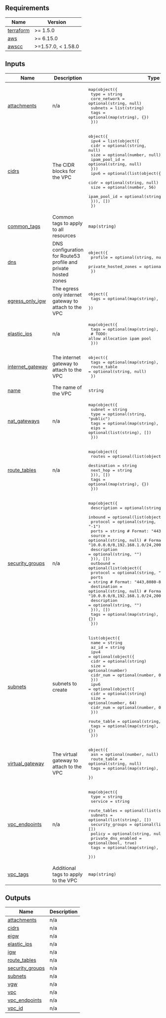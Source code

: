 <!-- BEGIN_TF_DOCS -->
## Requirements

| Name | Version |
|------|---------|
| <a name="requirement_terraform"></a> [terraform](#requirement\_terraform) | >= 1.5.0 |
| <a name="requirement_aws"></a> [aws](#requirement\_aws) | >= 6.15.0 |
| <a name="requirement_awscc"></a> [awscc](#requirement\_awscc) | >=1.57.0, < 1.58.0 |

## Inputs

| Name | Description | Type | Default | Required |
|------|-------------|------|---------|:--------:|
| <a name="input_attachments"></a> [attachments](#input\_attachments) | n/a | <pre>map(object({<br/>    type         = string<br/>    core_network = optional(string, null)<br/>    subnets      = list(string)<br/>    tags         = optional(map(string), {})<br/>  }))</pre> | `{}` | no |
| <a name="input_cidrs"></a> [cidrs](#input\_cidrs) | The CIDR blocks for the VPC | <pre>object({<br/>    ipv4 = list(object({<br/>      cidr         = optional(string, null)<br/>      size         = optional(number, null)<br/>      ipam_pool_id = optional(string, null)<br/>    }))<br/>    ipv6 = optional(list(object({<br/>      cidr         = optional(string, null)<br/>      size         = optional(number, 56)<br/>      ipam_pool_id = optional(string, null)<br/>    })), [])<br/>  })</pre> | n/a | yes |
| <a name="input_common_tags"></a> [common\_tags](#input\_common\_tags) | Common tags to apply to all resources | `map(string)` | `{}` | no |
| <a name="input_dns"></a> [dns](#input\_dns) | DNS configuration for Route53 profile and private hosted zones | <pre>object({<br/>    profile              = optional(string, null)<br/>    private_hosted_zones = optional(list(string), [])<br/>  })</pre> | `null` | no |
| <a name="input_egress_only_igw"></a> [egress\_only\_igw](#input\_egress\_only\_igw) | The egress only internet gateway to attach to the VPC | <pre>object({<br/>    tags = optional(map(string), {})<br/>  })</pre> | `null` | no |
| <a name="input_elastic_ips"></a> [elastic\_ips](#input\_elastic\_ips) | n/a | <pre>map(object({<br/>    tags = optional(map(string), {})<br/>    # TODO: allow allocation ipam pool<br/>  }))</pre> | `{}` | no |
| <a name="input_internet_gateway"></a> [internet\_gateway](#input\_internet\_gateway) | The internet gateway to attach to the VPC | <pre>object({<br/>    tags        = optional(map(string), {})<br/>    route_table = optional(string, null)<br/>  })</pre> | `null` | no |
| <a name="input_name"></a> [name](#input\_name) | The name of the VPC | `string` | n/a | yes |
| <a name="input_nat_gateways"></a> [nat\_gateways](#input\_nat\_gateways) | n/a | <pre>map(object({<br/>    subnet = string<br/>    type   = optional(string, "public")<br/>    tags   = optional(map(string), {})<br/>    eips   = optional(list(string), [])<br/>  }))</pre> | `{}` | no |
| <a name="input_route_tables"></a> [route\_tables](#input\_route\_tables) | n/a | <pre>map(object({<br/>    routes = optional(list(object({<br/>      destination = string<br/>      next_hop    = string<br/>    })), [])<br/>    tags = optional(map(string), {})<br/>  }))</pre> | `{}` | no |
| <a name="input_security_groups"></a> [security\_groups](#input\_security\_groups) | n/a | <pre>map(object({<br/>    description = optional(string, "")<br/>    inbound = optional(list(object({<br/>      protocol    = optional(string, "-1")<br/>      ports       = string                 # Format: "443,8080-8081,9000"<br/>      source      = optional(string, null) # Format: "10.0.0.0/8,192.168.1.0/24,2001:db8::/32" or "sg-name"<br/>      description = optional(string, "")<br/>    })), [])<br/>    outbound = optional(list(object({<br/>      protocol    = optional(string, "-1")<br/>      ports       = string                 # Format: "443,8080-8081,9000"<br/>      destination = optional(string, null) # Format: "10.0.0.0/8,192.168.1.0/24,2001:db8::/32" or "sg-name"<br/>      description = optional(string, "")<br/>    })), [])<br/>    tags = optional(map(string), {})<br/>  }))</pre> | `{}` | no |
| <a name="input_subnets"></a> [subnets](#input\_subnets) | subnets to create | <pre>list(object({<br/>    name  = string<br/>    az_id = string<br/>    ipv4 = optional(object({<br/>      cidr     = optional(string)<br/>      size     = optional(number)<br/>      cidr_num = optional(number, 0)<br/>    }))<br/>    ipv6 = optional(object({<br/>      cidr     = optional(string)<br/>      size     = optional(number, 64)<br/>      cidr_num = optional(number, 0)<br/>    }))<br/>    route_table = optional(string, null)<br/>    tags        = optional(map(string), {})<br/>  }))</pre> | `[]` | no |
| <a name="input_virtual_gateway"></a> [virtual\_gateway](#input\_virtual\_gateway) | The virtual gateway to attach to the VPC | <pre>object({<br/>    asn         = optional(number, null)<br/>    route_table = optional(string, null)<br/>    tags        = optional(map(string), {})<br/>  })</pre> | `null` | no |
| <a name="input_vpc_endpoints"></a> [vpc\_endpoints](#input\_vpc\_endpoints) | n/a | <pre>map(object({<br/>    type                = string<br/>    service             = string<br/>    route_tables        = optional(list(string), [])<br/>    subnets             = optional(list(string), [])<br/>    security_groups     = optional(list(string), [])<br/>    policy              = optional(string, null)<br/>    private_dns_enabled = optional(bool, true)<br/>    tags                = optional(map(string), {})<br/>  }))</pre> | `{}` | no |
| <a name="input_vpc_tags"></a> [vpc\_tags](#input\_vpc\_tags) | Additional tags to apply to the VPC | `map(string)` | `{}` | no |

## Outputs

| Name | Description |
|------|-------------|
| <a name="output_attachments"></a> [attachments](#output\_attachments) | n/a |
| <a name="output_cidrs"></a> [cidrs](#output\_cidrs) | n/a |
| <a name="output_eigw"></a> [eigw](#output\_eigw) | n/a |
| <a name="output_elastic_ips"></a> [elastic\_ips](#output\_elastic\_ips) | n/a |
| <a name="output_igw"></a> [igw](#output\_igw) | n/a |
| <a name="output_route_tables"></a> [route\_tables](#output\_route\_tables) | n/a |
| <a name="output_security_groups"></a> [security\_groups](#output\_security\_groups) | n/a |
| <a name="output_subnets"></a> [subnets](#output\_subnets) | n/a |
| <a name="output_vgw"></a> [vgw](#output\_vgw) | n/a |
| <a name="output_vpc"></a> [vpc](#output\_vpc) | n/a |
| <a name="output_vpc_endpoints"></a> [vpc\_endpoints](#output\_vpc\_endpoints) | n/a |
| <a name="output_vpc_id"></a> [vpc\_id](#output\_vpc\_id) | n/a |
<!-- END_TF_DOCS -->